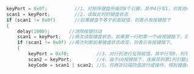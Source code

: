 ﻿```c++ {class=line-numbers}
    keyPort = 0x0f;          //1、对矩阵键盘所接的8个引脚，其中4行写1，对其他4列写0
    scan1 = keyPort;         //2、读取此时的键盘状态
    if (scan1 != 0x0f)       //如果键盘不等于前面赋值，则表示有按键按下
    {
        delay(1000);       //消除按键抖动
        scan1 = keyPort;   //再次读取键盘状态，如果第一行的第一个s0按键按下，则scan1=00001110
        if (scan1 != 0x0f) //再次判断如果键盘状态改变，则表示有按键按下。
        {
            keyPort = 0xf0;          //3、对行列进行反转赋值，其中行写0，列写1
            scan2 = keyPort;         //4、由于s0按键按下，连接其的第1列引脚会被拉低为0，变成scan2=11100000
            keyCode = scan1 | scan2; //5、将两次扫描的值进行或操作，得到键盘值的扫描码，以便和键码表比选
```